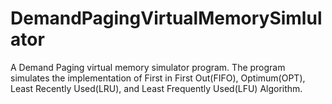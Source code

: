 # DemandPagingVirtualMemorySimlulator

A Demand Paging virtual memory simulator program. The program simulates 
the implementation of First in First Out(FIFO), Optimum(OPT), Least
Recently Used(LRU), and Least Frequently Used(LFU) Algorithm.


